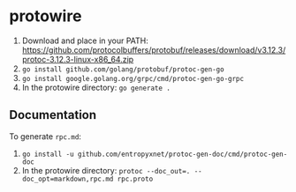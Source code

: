 protowire
=========

1. Download and place in your PATH:
   https://github.com/protocolbuffers/protobuf/releases/download/v3.12.3/protoc-3.12.3-linux-x86_64.zip
2. `go install github.com/golang/protobuf/protoc-gen-go`
3. `go install google.golang.org/grpc/cmd/protoc-gen-go-grpc`
4. In the protowire directory: `go generate .`

Documentation
-------------

To generate `rpc.md`:
1. `go install -u github.com/entropyxnet/protoc-gen-doc/cmd/protoc-gen-doc`
2. In the protowire directory: `protoc --doc_out=. --doc_opt=markdown,rpc.md rpc.proto`
